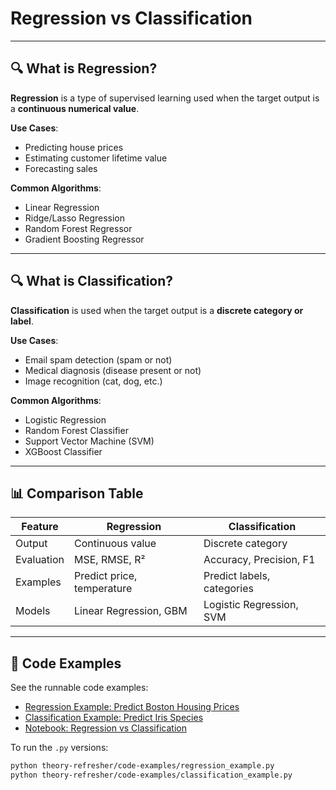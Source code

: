 # Regression vs Classification

---

## 🔍 What is Regression?

**Regression** is a type of supervised learning used when the target output is a **continuous numerical value**.

**Use Cases**:
- Predicting house prices
- Estimating customer lifetime value
- Forecasting sales

**Common Algorithms**:
- Linear Regression
- Ridge/Lasso Regression
- Random Forest Regressor
- Gradient Boosting Regressor

---

## 🔍 What is Classification?

**Classification** is used when the target output is a **discrete category or label**.

**Use Cases**:
- Email spam detection (spam or not)
- Medical diagnosis (disease present or not)
- Image recognition (cat, dog, etc.)

**Common Algorithms**:
- Logistic Regression
- Random Forest Classifier
- Support Vector Machine (SVM)
- XGBoost Classifier

---

## 📊 Comparison Table

| Feature         | Regression                   | Classification              |
|-----------------|-------------------------------|------------------------------|
| Output          | Continuous value              | Discrete category            |
| Evaluation      | MSE, RMSE, R²                 | Accuracy, Precision, F1      |
| Examples        | Predict price, temperature    | Predict labels, categories   |
| Models          | Linear Regression, GBM        | Logistic Regression, SVM     |

---

## 🧪 Code Examples

See the runnable code examples:

- [Regression Example: Predict Boston Housing Prices](./code-examples/regression_example.py)
- [Classification Example: Predict Iris Species](./code-examples/classification_example.py)
- [Notebook: Regression vs Classification](./regression_vs_classification.ipynb)

To run the `.py` versions:

```bash
python theory-refresher/code-examples/regression_example.py
python theory-refresher/code-examples/classification_example.py
